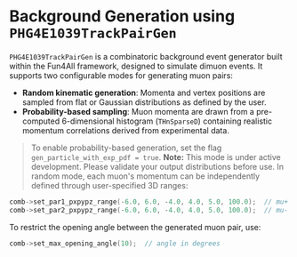 # Background Generation using `PHG4E1039TrackPairGen`
`PHG4E1039TrackPairGen` is a combinatoric background event generator built within the Fun4All framework, designed to simulate dimuon events. It supports two configurable modes for generating muon pairs:

- **Random kinematic generation**: Momenta and vertex positions are sampled from flat or Gaussian distributions as defined by the user.
- **Probability-based sampling**: Muon momenta are drawn from a pre-computed 6-dimensional histogram (`THnSparseD`) containing realistic momentum correlations derived from experimental data.

> To enable probability-based generation, set the flag `gen_particle_with_exp_pdf = true`.
>**Note:** This mode is under active development. Please validate your output distributions before use.
In random mode, each muon's momentum can be independently defined through user-specified 3D ranges:

```cpp
comb->set_par1_pxpypz_range(-6.0, 6.0, -4.0, 4.0, 5.0, 100.0);  // mu+
comb->set_par2_pxpypz_range(-6.0, 6.0, -4.0, 4.0, 5.0, 100.0);  // mu-
```

To restrict the opening angle between the generated muon pair, use:
```cpp
comb->set_max_opening_angle(10);  // angle in degrees
```

